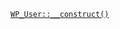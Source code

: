 <p><code><a href="https://developer.wordpress.org/reference/classes/wp_user/__construct/">WP_User::__construct()</a></code></p>

<blockquote>



</blockquote>

